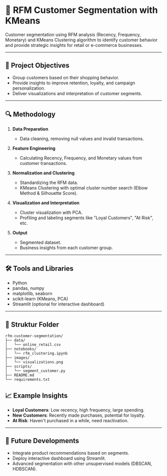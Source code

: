 # 🧠 RFM Customer Segmentation with KMeans

Customer segmentation using RFM analysis (Recency, Frequency, Monetary) and KMeans Clustering algorithm to identify customer behavior and provide strategic insights for retail or e-commerce businesses.

---

## 📌 Project Objectives

- Group customers based on their shopping behavior.
- Provide insights to improve retention, loyalty, and campaign personalization.
- Deliver visualizations and interpretation of customer segments.

---

## 🔍 Methodology

1. **Data Preparation**
   - Data cleaning, removing null values and invalid transactions.

2. **Feature Engineering**
   - Calculating Recency, Frequency, and Monetary values from customer transactions.

3. **Normalization and Clustering**
   - Standardizing the RFM data.
   - KMeans Clustering with optimal cluster number search (Elbow Method & Silhouette Score).

4. **Visualization and Interpretation**
   - Cluster visualization with PCA.
   - Profiling and labeling segments like "Loyal Customers", "At Risk", etc.

5. **Output**
   - Segmented dataset.
   - Business insights from each customer group.

---

## 🛠️ Tools and Libraries

- Python
- pandas, numpy
- matplotlib, seaborn
- scikit-learn (KMeans, PCA)
- Streamlit (optional for interactive dashboard)

---

## 📁 Struktur Folder

```
rfm-customer-segmentation/
├── data/
│   └── online_retail.csv
├── notebooks/
│   └── rfm_clustering.ipynb
├── images/
│   └── visualizations.png
├── scripts/
│   └── segment_customer.py
├── README.md
└── requirements.txt
```

## 📈 Example Insights

- **Loyal Customers**: Low recency, high frequency, large spending.
- **New Customers**: Recently made purchases, potential for loyalty.
- **At Risk**: Haven't purchased in a while, need reactivation.

---

## 🚀 Future Developments

- Integrate product recommendations based on segments.
- Deploy interactive dashboard using Streamlit.
- Advanced segmentation with other unsupervised models (DBSCAN, HDBSCAN).


